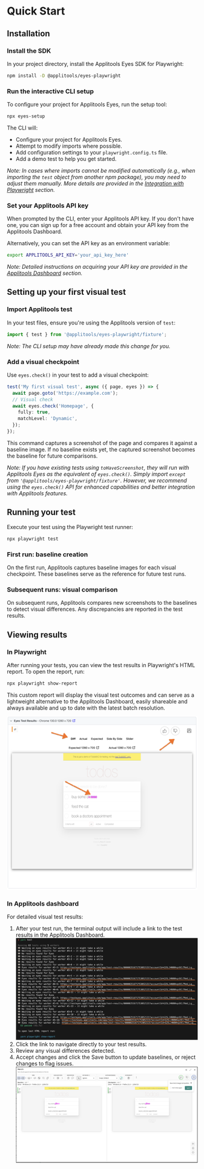 # Quick Start

## Installation

### Install the SDK

In your project directory, install the Applitools Eyes SDK for Playwright:

```bash
npm install -D @applitools/eyes-playwright
```

### Run the interactive CLI setup

To configure your project for Applitools Eyes, run the setup tool:

```bash
npx eyes-setup
```

The CLI will:

- Configure your project for Applitools Eyes.
- Attempt to modify imports where possible.
- Add configuration settings to your `playwright.config.ts` file.
- Add a demo test to help you get started.

_Note: In cases where imports cannot be modified automatically (e.g., when importing the `test` object from another npm package), you may need to adjust them manually. More details are provided in the [Integration with Playwright](./integration-with-playwright.md) section._

### Set your Applitools API key

When prompted by the CLI, enter your Applitools API key. If you don't have one, you can sign up for a free account and obtain your API key from the Applitools Dashboard.

Alternatively, you can set the API key as an environment variable:

```bash
export APPLITOOLS_API_KEY='your_api_key_here'
```

_Note: Detailed instructions on acquiring your API key are provided in the [Applitools Dashboard](./applitools-dashboard.md) section._

## Setting up your first visual test

### Import Applitools test

In your test files, ensure you're using the Applitools version of `test`:

```typescript
import { test } from '@applitools/eyes-playwright/fixture';
```

_Note: The CLI setup may have already made this change for you._

### Add a visual checkpoint

Use `eyes.check()` in your test to add a visual checkpoint:

```typescript
test('My first visual test', async ({ page, eyes }) => {
  await page.goto('https://example.com');
  // Visual check
  await eyes.check('Homepage', {
    fully: true,
    matchLevel: 'Dynamic',
  });
});
```

This command captures a screenshot of the page and compares it against a baseline image. If no baseline exists yet, the captured screenshot becomes the baseline for future comparisons.

_Note: If you have existing tests using `toHaveScreenshot`, they will run with Applitools Eyes as the equivalent of `eyes.check()`. Simply import `except` from `'@applitools/eyes-playwright/fixture'`. However, we recommend using the `eyes.check()` API for enhanced capabilities and better integration with Applitools features._

## Running your test

Execute your test using the Playwright test runner:

```bash
npx playwright test
```

### First run: baseline creation

On the first run, Applitools captures baseline images for each visual checkpoint. These baselines serve as the reference for future test runs.

### Subsequent runs: visual comparison

On subsequent runs, Applitools compares new screenshots to the baselines to detect visual differences. Any discrepancies are reported in the test results.

## Viewing results

### In Playwright

After running your tests, you can view the test results in Playwright's HTML report. To open the report, run:

```bash
npx playwright show-report
```

This custom report will display the visual test outcomes and can serve as a lightweight alternative to the Applitools Dashboard, easily shareable and always available and up to date with the latest batch resolution.

![report](/img/report-visual-diff.png)

### In Applitools dashboard

For detailed visual test results:

1. After your test run, the terminal output will include a link to the test results in the Applitools Dashboard.
![terminal](/img/console-results.png)
2. Click the link to navigate directly to your test results.
3. Review any visual differences detected.
4. Accept changes and click the Save button to update baselines, or reject changes to flag issues.
![dashboard](/img/accept-changes.png)
